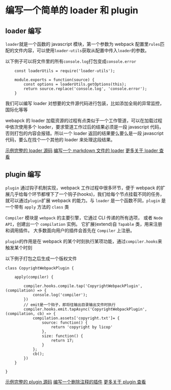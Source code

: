 # 编写一个简单的 loader 和 plugin

## loader 编写

`loader`就是一个函数的 javascript 模块，第一个参数为 webpack 配置里`rules`匹配的文件内容，可以使用`loader-utils`获取从配置中传入`loader`的参数。

以下例子可以将文件里的所有`console.log`打包变成`console.error`

```
    const loaderUtils = require('loader-utils');

    module.exports = function(source) {
        const options = loaderUtils.getOptions(this);
        return source.replace('console.log', 'console.error');
    }

```

我们可以编写 loader 对想要的文件源代码进行包装，比如添加全局的异常监控，国际化等等

webapck 的 loader 加载资源的过程有点类似于一个工作管道，可以在加载过程中依次使用多个 loader，要求管道工作过后的结果必须是一段 javascript 代码，否则打包的内容会报错。所以一个 loader 返回的结果要么要么是一段 javascript 代码，要么在找个一个其他的 loader 来处理这段结果。

[示例完整的 loader 源码](https://github.com/licop/webpack4.0_learn/tree/master/%E7%BC%96%E5%86%99loader/makeLoader)
[编写一个 markdown 文件的 loader](https://github.com/licop/What_is_FE/tree/master/examples/webpack-demo/11-markdown-loader)
[更多关于 loader 查看](https://webpack.docschina.org/api/loaders/)

## plugin 编写

`plugin` 通过钩子机制实现，webpack 工作过程中很多环节，便于 webpack 的扩展几乎给每个环节都埋下了一个钩子(hooks)，我们给每个节点挂载不同的任务，就可以通过`plugin`扩展 webpack 的能力。与 `loader` 是一个函数不同，`plugin` 是一个带有 `apply` 方法的 `class` 类

`Compiler` 模块是 `webpack` 的主要引擎，它通过 CLI 传递的所有选项， 或者 `Node API`，创建出一个 `compilation` 实例。 它扩展(extend)自 `Tapable` 类，用来注册和调用插件。 大多数面向用户的插件会首先在 `Compiler` 上注册。

`plugin`的作用是在 webpack 的某个时刻执行某项功能，通过`compiler.hooks`来触发某个时刻

以下例子打包之后生成一个版权文件

```
class CopyrightWebpackPlugin {

	apply(compiler) {

		compiler.hooks.compile.tap('CopyrightWebpackPlugin', (compilation) => {
			console.log('compiler');
		})
        // emit是一个钩子，即将往输出目录输出文件时执行
		compiler.hooks.emit.tapAsync('CopyrightWebpackPlugin', (compilation, cb) => {
			compilation.assets['copyright.txt']= {
				source: function() {
					return 'copyright by licop'
				},
				size: function() {
					return 17;
				}
			};
			cb();
		})
	}

}

```

[示例完整的 plugin 源码](https://github.com/licop/webpack4.0_learn/tree/master/%E7%BC%96%E5%86%99plugin/plugin)
[编写一个删除注释的插件](https://github.com/licop/What_is_FE/tree/master/examples/webpack-demo/16-my-webpack-plugin)
[更多关于 plugin 查看](https://webpack.docschina.org/api/plugins/)

